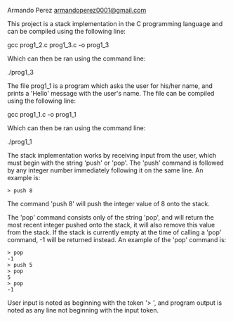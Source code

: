 Armando Perez
armandoperez0001@gmail.com

This project is a stack implementation in the C programming language and can be compiled using the following line:

gcc prog1_2.c prog1_3.c -o prog1_3

Which can then be ran using the command line:

./prog1_3

The file prog1_1 is a program which asks the user for his/her name, and prints a 'Hello' message with the user's name. The file can be compiled using the following line:

gcc prog1_1.c -o prog1_1

Which can then be ran using the command line:

./prog1_1

The stack implementation works by receiving input from the user, which must begin with the string 'push' or 'pop'. The 'push' command is followed by any integer number immediately following it on the same line. An example is:

    > push 8

The command 'push 8' will push the integer value of 8 onto the stack.

The 'pop' command consists only of the string 'pop', and will return the most recent integer pushed onto the stack, it will also remove this value from the stack. If the stack is currently empty at the time of calling a 'pop' command, -1 will be returned instead. An example of the 'pop' command is:

    > pop
    -1
    > push 5
    > pop
    5
    > pop
    -1

User input is noted as beginning with the token '> ', and program output is noted as any line not beginning with the input token.
